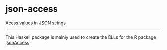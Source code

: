 # json-access
Acess values in JSON strings

___

This Haskell package is mainly used to create the DLLs for the R package [jsonAccess](https://github.com/stla/jsonAccess).
